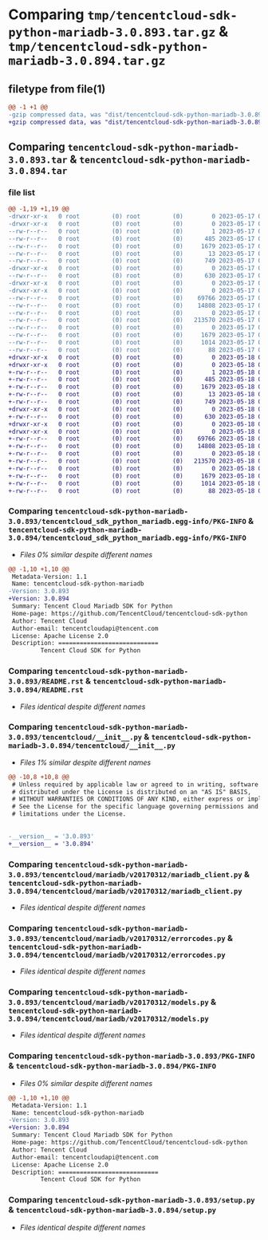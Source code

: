 # Comparing `tmp/tencentcloud-sdk-python-mariadb-3.0.893.tar.gz` & `tmp/tencentcloud-sdk-python-mariadb-3.0.894.tar.gz`

## filetype from file(1)

```diff
@@ -1 +1 @@
-gzip compressed data, was "dist/tencentcloud-sdk-python-mariadb-3.0.893.tar", last modified: Wed May 17 03:35:12 2023, max compression
+gzip compressed data, was "dist/tencentcloud-sdk-python-mariadb-3.0.894.tar", last modified: Thu May 18 00:30:16 2023, max compression
```

## Comparing `tencentcloud-sdk-python-mariadb-3.0.893.tar` & `tencentcloud-sdk-python-mariadb-3.0.894.tar`

### file list

```diff
@@ -1,19 +1,19 @@
-drwxr-xr-x   0 root         (0) root         (0)        0 2023-05-17 03:35:12.000000 tencentcloud-sdk-python-mariadb-3.0.893/
-drwxr-xr-x   0 root         (0) root         (0)        0 2023-05-17 03:35:12.000000 tencentcloud-sdk-python-mariadb-3.0.893/tencentcloud_sdk_python_mariadb.egg-info/
--rw-r--r--   0 root         (0) root         (0)        1 2023-05-17 03:35:12.000000 tencentcloud-sdk-python-mariadb-3.0.893/tencentcloud_sdk_python_mariadb.egg-info/dependency_links.txt
--rw-r--r--   0 root         (0) root         (0)      485 2023-05-17 03:35:12.000000 tencentcloud-sdk-python-mariadb-3.0.893/tencentcloud_sdk_python_mariadb.egg-info/SOURCES.txt
--rw-r--r--   0 root         (0) root         (0)     1679 2023-05-17 03:35:12.000000 tencentcloud-sdk-python-mariadb-3.0.893/tencentcloud_sdk_python_mariadb.egg-info/PKG-INFO
--rw-r--r--   0 root         (0) root         (0)       13 2023-05-17 03:35:12.000000 tencentcloud-sdk-python-mariadb-3.0.893/tencentcloud_sdk_python_mariadb.egg-info/top_level.txt
--rw-r--r--   0 root         (0) root         (0)      749 2023-05-17 03:35:11.000000 tencentcloud-sdk-python-mariadb-3.0.893/README.rst
-drwxr-xr-x   0 root         (0) root         (0)        0 2023-05-17 03:35:12.000000 tencentcloud-sdk-python-mariadb-3.0.893/tencentcloud/
--rw-r--r--   0 root         (0) root         (0)      630 2023-05-17 03:35:11.000000 tencentcloud-sdk-python-mariadb-3.0.893/tencentcloud/__init__.py
-drwxr-xr-x   0 root         (0) root         (0)        0 2023-05-17 03:35:12.000000 tencentcloud-sdk-python-mariadb-3.0.893/tencentcloud/mariadb/
-drwxr-xr-x   0 root         (0) root         (0)        0 2023-05-17 03:35:12.000000 tencentcloud-sdk-python-mariadb-3.0.893/tencentcloud/mariadb/v20170312/
--rw-r--r--   0 root         (0) root         (0)    69766 2023-05-17 03:35:11.000000 tencentcloud-sdk-python-mariadb-3.0.893/tencentcloud/mariadb/v20170312/mariadb_client.py
--rw-r--r--   0 root         (0) root         (0)    14808 2023-05-17 03:35:11.000000 tencentcloud-sdk-python-mariadb-3.0.893/tencentcloud/mariadb/v20170312/errorcodes.py
--rw-r--r--   0 root         (0) root         (0)        0 2023-05-17 03:35:11.000000 tencentcloud-sdk-python-mariadb-3.0.893/tencentcloud/mariadb/v20170312/__init__.py
--rw-r--r--   0 root         (0) root         (0)   213570 2023-05-17 03:35:11.000000 tencentcloud-sdk-python-mariadb-3.0.893/tencentcloud/mariadb/v20170312/models.py
--rw-r--r--   0 root         (0) root         (0)        0 2023-05-17 03:35:11.000000 tencentcloud-sdk-python-mariadb-3.0.893/tencentcloud/mariadb/__init__.py
--rw-r--r--   0 root         (0) root         (0)     1679 2023-05-17 03:35:12.000000 tencentcloud-sdk-python-mariadb-3.0.893/PKG-INFO
--rw-r--r--   0 root         (0) root         (0)     1014 2023-05-17 03:35:11.000000 tencentcloud-sdk-python-mariadb-3.0.893/setup.py
--rw-r--r--   0 root         (0) root         (0)       88 2023-05-17 03:35:12.000000 tencentcloud-sdk-python-mariadb-3.0.893/setup.cfg
+drwxr-xr-x   0 root         (0) root         (0)        0 2023-05-18 00:30:16.000000 tencentcloud-sdk-python-mariadb-3.0.894/
+drwxr-xr-x   0 root         (0) root         (0)        0 2023-05-18 00:30:16.000000 tencentcloud-sdk-python-mariadb-3.0.894/tencentcloud_sdk_python_mariadb.egg-info/
+-rw-r--r--   0 root         (0) root         (0)        1 2023-05-18 00:30:16.000000 tencentcloud-sdk-python-mariadb-3.0.894/tencentcloud_sdk_python_mariadb.egg-info/dependency_links.txt
+-rw-r--r--   0 root         (0) root         (0)      485 2023-05-18 00:30:16.000000 tencentcloud-sdk-python-mariadb-3.0.894/tencentcloud_sdk_python_mariadb.egg-info/SOURCES.txt
+-rw-r--r--   0 root         (0) root         (0)     1679 2023-05-18 00:30:16.000000 tencentcloud-sdk-python-mariadb-3.0.894/tencentcloud_sdk_python_mariadb.egg-info/PKG-INFO
+-rw-r--r--   0 root         (0) root         (0)       13 2023-05-18 00:30:16.000000 tencentcloud-sdk-python-mariadb-3.0.894/tencentcloud_sdk_python_mariadb.egg-info/top_level.txt
+-rw-r--r--   0 root         (0) root         (0)      749 2023-05-18 00:30:16.000000 tencentcloud-sdk-python-mariadb-3.0.894/README.rst
+drwxr-xr-x   0 root         (0) root         (0)        0 2023-05-18 00:30:16.000000 tencentcloud-sdk-python-mariadb-3.0.894/tencentcloud/
+-rw-r--r--   0 root         (0) root         (0)      630 2023-05-18 00:30:16.000000 tencentcloud-sdk-python-mariadb-3.0.894/tencentcloud/__init__.py
+drwxr-xr-x   0 root         (0) root         (0)        0 2023-05-18 00:30:16.000000 tencentcloud-sdk-python-mariadb-3.0.894/tencentcloud/mariadb/
+drwxr-xr-x   0 root         (0) root         (0)        0 2023-05-18 00:30:16.000000 tencentcloud-sdk-python-mariadb-3.0.894/tencentcloud/mariadb/v20170312/
+-rw-r--r--   0 root         (0) root         (0)    69766 2023-05-18 00:30:16.000000 tencentcloud-sdk-python-mariadb-3.0.894/tencentcloud/mariadb/v20170312/mariadb_client.py
+-rw-r--r--   0 root         (0) root         (0)    14808 2023-05-18 00:30:16.000000 tencentcloud-sdk-python-mariadb-3.0.894/tencentcloud/mariadb/v20170312/errorcodes.py
+-rw-r--r--   0 root         (0) root         (0)        0 2023-05-18 00:30:16.000000 tencentcloud-sdk-python-mariadb-3.0.894/tencentcloud/mariadb/v20170312/__init__.py
+-rw-r--r--   0 root         (0) root         (0)   213570 2023-05-18 00:30:16.000000 tencentcloud-sdk-python-mariadb-3.0.894/tencentcloud/mariadb/v20170312/models.py
+-rw-r--r--   0 root         (0) root         (0)        0 2023-05-18 00:30:16.000000 tencentcloud-sdk-python-mariadb-3.0.894/tencentcloud/mariadb/__init__.py
+-rw-r--r--   0 root         (0) root         (0)     1679 2023-05-18 00:30:16.000000 tencentcloud-sdk-python-mariadb-3.0.894/PKG-INFO
+-rw-r--r--   0 root         (0) root         (0)     1014 2023-05-18 00:30:16.000000 tencentcloud-sdk-python-mariadb-3.0.894/setup.py
+-rw-r--r--   0 root         (0) root         (0)       88 2023-05-18 00:30:16.000000 tencentcloud-sdk-python-mariadb-3.0.894/setup.cfg
```

### Comparing `tencentcloud-sdk-python-mariadb-3.0.893/tencentcloud_sdk_python_mariadb.egg-info/PKG-INFO` & `tencentcloud-sdk-python-mariadb-3.0.894/tencentcloud_sdk_python_mariadb.egg-info/PKG-INFO`

 * *Files 0% similar despite different names*

```diff
@@ -1,10 +1,10 @@
 Metadata-Version: 1.1
 Name: tencentcloud-sdk-python-mariadb
-Version: 3.0.893
+Version: 3.0.894
 Summary: Tencent Cloud Mariadb SDK for Python
 Home-page: https://github.com/TencentCloud/tencentcloud-sdk-python
 Author: Tencent Cloud
 Author-email: tencentcloudapi@tencent.com
 License: Apache License 2.0
 Description: ============================
         Tencent Cloud SDK for Python
```

### Comparing `tencentcloud-sdk-python-mariadb-3.0.893/README.rst` & `tencentcloud-sdk-python-mariadb-3.0.894/README.rst`

 * *Files identical despite different names*

### Comparing `tencentcloud-sdk-python-mariadb-3.0.893/tencentcloud/__init__.py` & `tencentcloud-sdk-python-mariadb-3.0.894/tencentcloud/__init__.py`

 * *Files 1% similar despite different names*

```diff
@@ -10,8 +10,8 @@
 # Unless required by applicable law or agreed to in writing, software
 # distributed under the License is distributed on an "AS IS" BASIS,
 # WITHOUT WARRANTIES OR CONDITIONS OF ANY KIND, either express or implied.
 # See the License for the specific language governing permissions and
 # limitations under the License.
 
 
-__version__ = '3.0.893'
+__version__ = '3.0.894'
```

### Comparing `tencentcloud-sdk-python-mariadb-3.0.893/tencentcloud/mariadb/v20170312/mariadb_client.py` & `tencentcloud-sdk-python-mariadb-3.0.894/tencentcloud/mariadb/v20170312/mariadb_client.py`

 * *Files identical despite different names*

### Comparing `tencentcloud-sdk-python-mariadb-3.0.893/tencentcloud/mariadb/v20170312/errorcodes.py` & `tencentcloud-sdk-python-mariadb-3.0.894/tencentcloud/mariadb/v20170312/errorcodes.py`

 * *Files identical despite different names*

### Comparing `tencentcloud-sdk-python-mariadb-3.0.893/tencentcloud/mariadb/v20170312/models.py` & `tencentcloud-sdk-python-mariadb-3.0.894/tencentcloud/mariadb/v20170312/models.py`

 * *Files identical despite different names*

### Comparing `tencentcloud-sdk-python-mariadb-3.0.893/PKG-INFO` & `tencentcloud-sdk-python-mariadb-3.0.894/PKG-INFO`

 * *Files 0% similar despite different names*

```diff
@@ -1,10 +1,10 @@
 Metadata-Version: 1.1
 Name: tencentcloud-sdk-python-mariadb
-Version: 3.0.893
+Version: 3.0.894
 Summary: Tencent Cloud Mariadb SDK for Python
 Home-page: https://github.com/TencentCloud/tencentcloud-sdk-python
 Author: Tencent Cloud
 Author-email: tencentcloudapi@tencent.com
 License: Apache License 2.0
 Description: ============================
         Tencent Cloud SDK for Python
```

### Comparing `tencentcloud-sdk-python-mariadb-3.0.893/setup.py` & `tencentcloud-sdk-python-mariadb-3.0.894/setup.py`

 * *Files identical despite different names*

